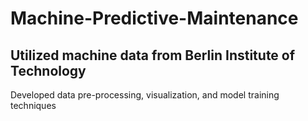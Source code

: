 # Machine-Predictive-Maintenance

## Utilized machine data from Berlin Institute of Technology

Developed data pre-processing, visualization, and model training techniques

